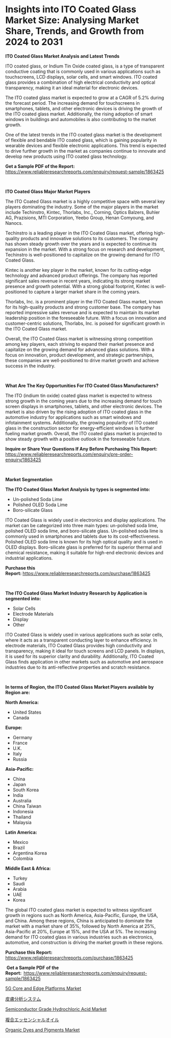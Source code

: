 <p><h1>Insights into ITO Coated Glass Market Size: Analysing Market Share, Trends, and Growth from 2024 to 2031</h1></p><p><strong>ITO Coated Glass Market Analysis and Latest Trends</strong></p>
<p><p>ITO coated glass, or Indium Tin Oxide coated glass, is a type of transparent conductive coating that is commonly used in various applications such as touchscreens, LCD displays, solar cells, and smart windows. ITO coated glass provides a combination of high electrical conductivity and optical transparency, making it an ideal material for electronic devices.</p><p>The ITO coated glass market is expected to grow at a CAGR of 5.2% during the forecast period. The increasing demand for touchscreens in smartphones, tablets, and other electronic devices is driving the growth of the ITO coated glass market. Additionally, the rising adoption of smart windows in buildings and automobiles is also contributing to the market growth.</p><p>One of the latest trends in the ITO coated glass market is the development of flexible and bendable ITO coated glass, which is gaining popularity in wearable devices and flexible electronic applications. This trend is expected to drive further growth in the market as companies continue to innovate and develop new products using ITO coated glass technology.</p></p>
<p><strong>Get a Sample PDF of the Report:&nbsp;</strong> <a href="https://www.reliableresearchreports.com/enquiry/request-sample/1863425">https://www.reliableresearchreports.com/enquiry/request-sample/1863425</a></p>
<p>&nbsp;</p>
<p><strong>ITO Coated Glass Major Market Players</strong></p>
<p><p>The ITO Coated Glass market is a highly competitive space with several key players dominating the industry. Some of the major players in the market include Techinstro, Kintec, Thorlabs, Inc., Corning, Optics Balzers, Buhler AG, Prazisions, MTI Corporation, Yeebo Group, Henan Comyoung, and Nanocs.</p><p>Techinstro is a leading player in the ITO Coated Glass market, offering high-quality products and innovative solutions to its customers. The company has shown steady growth over the years and is expected to continue its expansion in the market. With a strong focus on research and development, Techinstro is well-positioned to capitalize on the growing demand for ITO Coated Glass.</p><p>Kintec is another key player in the market, known for its cutting-edge technology and advanced product offerings. The company has reported significant sales revenue in recent years, indicating its strong market presence and growth potential. With a strong global footprint, Kintec is well-positioned to capture a larger market share in the coming years.</p><p>Thorlabs, Inc. is a prominent player in the ITO Coated Glass market, known for its high-quality products and strong customer base. The company has reported impressive sales revenue and is expected to maintain its market leadership position in the foreseeable future. With a focus on innovation and customer-centric solutions, Thorlabs, Inc. is poised for significant growth in the ITO Coated Glass market.</p><p>Overall, the ITO Coated Glass market is witnessing strong competition among key players, each striving to expand their market presence and capitalize on the growing demand for advanced glass solutions. With a focus on innovation, product development, and strategic partnerships, these companies are well-positioned to drive market growth and achieve success in the industry.</p></p>
<p>&nbsp;</p>
<p><strong>What Are The Key Opportunities For ITO Coated Glass Manufacturers?</strong></p>
<p><p>The ITO (indium tin oxide) coated glass market is expected to witness strong growth in the coming years due to the increasing demand for touch screen displays in smartphones, tablets, and other electronic devices. The market is also driven by the rising adoption of ITO coated glass in the automotive industry for applications such as smart windows and infotainment systems. Additionally, the growing popularity of ITO coated glass in the construction sector for energy-efficient windows is further fueling market growth. Overall, the ITO coated glass market is projected to show steady growth with a positive outlook in the foreseeable future.</p></p>
<p><strong>Inquire or Share Your Questions If Any Before Purchasing This Report:</strong> <a href="https://www.reliableresearchreports.com/enquiry/pre-order-enquiry/1863425">https://www.reliableresearchreports.com/enquiry/pre-order-enquiry/1863425</a></p>
<p>&nbsp;</p>
<p><strong>Market Segmentation</strong></p>
<p><strong>The ITO Coated Glass Market Analysis by types is segmented into:</strong></p>
<p><ul><li>Un-polished Soda Lime</li><li>Polished OLED Soda Lime</li><li>Boro-silicate Glass</li></ul></p>
<p><p>ITO Coated Glass is widely used in electronics and display applications. The market can be categorized into three main types: un-polished soda lime, polished OLED soda lime, and boro-silicate glass. Un-polished soda lime is commonly used in smartphones and tablets due to its cost-effectiveness. Polished OLED soda lime is known for its high optical quality and is used in OLED displays. Boro-silicate glass is preferred for its superior thermal and chemical resistance, making it suitable for high-end electronic devices and industrial applications.</p></p>
<p><strong>Purchase this Report:&nbsp;</strong><a href="https://www.reliableresearchreports.com/purchase/1863425">https://www.reliableresearchreports.com/purchase/1863425</a></p>
<p>&nbsp;</p>
<p><strong>The ITO Coated Glass Market Industry Research by Application is segmented into:</strong></p>
<p><ul><li>Solar Cells</li><li>Electrode Materials</li><li>Display</li><li>Other</li></ul></p>
<p><p>ITO Coated Glass is widely used in various applications such as solar cells, where it acts as a transparent conducting layer to enhance efficiency. In electrode materials, ITO Coated Glass provides high conductivity and transparency, making it ideal for touch screens and LCD panels. In displays, it is used for its superior clarity and durability. Additionally, ITO Coated Glass finds application in other markets such as automotive and aerospace industries due to its anti-reflective properties and scratch resistance.</p></p>
<p>&nbsp;</p>
<p><strong>In terms of Region, the ITO Coated Glass Market Players available by Region are:</strong></p>
<p>
    <p> <strong> North America: </strong>
        <ul>
            <li>United States</li>
            <li>Canada</li>
        </ul>
        </p> 
    <p> <strong> Europe: </strong>
        <ul>
            <li>Germany</li>
            <li>France</li>
            <li>U.K.</li>
            <li>Italy</li>
            <li>Russia</li>
        </ul>
        </p> 
    <p> <strong> Asia-Pacific: </strong>
        <ul>
            <li>China</li>
            <li>Japan</li>
            <li>South Korea</li>
            <li>India</li>
            <li>Australia</li>
            <li>China Taiwan</li>
            <li>Indonesia</li>
            <li>Thailand</li>
            <li>Malaysia</li>
        </ul>
        </p> 
    <p> <strong> Latin America: </strong>
        <ul>
            <li>Mexico</li>
            <li>Brazil</li>
            <li>Argentina Korea</li>
            <li>Colombia</li>
        </ul>
        </p> 
    <p> <strong> Middle East & Africa: </strong>
        <ul>
            <li>Turkey</li>
            <li>Saudi</li>
            <li>Arabia</li>
            <li>UAE</li>
            <li>Korea</li>
        </ul>
    </p>
    </p>
<p><p>The global ITO coated glass market is expected to witness significant growth in regions such as North America, Asia-Pacific, Europe, the USA, and China. Among these regions, China is anticipated to dominate the market with a market share of 35%, followed by North America at 25%, Asia-Pacific at 20%, Europe at 15%, and the USA at 5%. The increasing demand for ITO coated glass in various industries such as electronics, automotive, and construction is driving the market growth in these regions.</p></p>
<p><strong>Purchase this Report: </strong><a href="https://www.reliableresearchreports.com/purchase/1863425">https://www.reliableresearchreports.com/purchase/1863425</a></p>
<p>&nbsp;<strong>Get a Sample PDF of the Report:&nbsp;&nbsp;</strong><a href="https://www.reliableresearchreports.com/enquiry/request-sample/1863425">https://www.reliableresearchreports.com/enquiry/request-sample/1863425</a></p>
<p><strong></strong></p>
<p><p><a href="https://issuu.com/reportprime-2/docs/5g-core-and-edge-platforms-market-size-2030.pptx">5G Core and Edge Platforms Market</a></p><p><a href="https://github.com/mcbeesbxa270/Market-Research-Report-List-1/blob/main/5160776192390.md">皮膚分析システム</a></p><p><a href="https://issuu.com/reportprime-2/docs/semiconductor-grade-hydrochloric-acid-market-size-">Semiconductor Grade Hydrochloric Acid Market</a></p><p><a href="https://github.com/ksxzwxabcuynh011/Market-Research-Report-List-1/blob/main/1211791192389.md">複合エッセンシャルオイル</a></p><p><a href="https://github.com/dx0328/Market-Research-Report-List-1/blob/main/organic-dyes-and-pigments-market.md">Organic Dyes and Pigments Market</a></p></p>